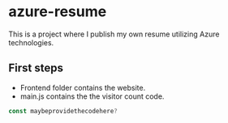 # azure-resume
This is a project where I publish my own resume utilizing Azure technologies.

## First steps

- Frontend folder contains the website.
- main.js contains the the visitor count code.

```js
const maybeprovidethecodehere?
```
